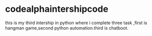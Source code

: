 # codealphaintershipcode
this is my third intership in python where i complete three task ,first is hangman game,second python automation.third is chatboot.
